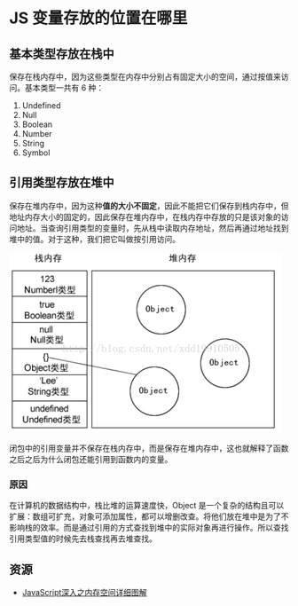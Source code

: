 # JS 变量存放的位置在哪里

## 基本类型存放在栈中

保存在栈内存中，因为这些类型在内存中分别占有固定大小的空间，通过按值来访问。基本类型一共有 6 种：

1. Undefined
2. Null
3. Boolean
4. Number
5. String
6. Symbol

## 引用类型存放在堆中

保存在堆内存中，因为这种**值的大小不固定**，因此不能把它们保存到栈内存中，但地址内存大小的固定的，因此保存在堆内存中，在栈内存中存放的只是该对象的访问地址。当查询引用类型的变量时，先从栈中读取内存地址，然后再通过地址找到堆中的值。对于这种，我们把它叫做按引用访问。

![refs](../assets/refs.png)

闭包中的引用变量并不保存在栈内存中，而是保存在堆内存中，这也就解释了函数之后之后为什么闭包还能引用到函数内的变量。

### 原因

在计算机的数据结构中，栈比堆的运算速度快，Object 是一个复杂的结构且可以扩展：数组可扩充，对象可添加属性，都可以增删改查。将他们放在堆中是为了不影响栈的效率。而是通过引用的方式查找到堆中的实际对象再进行操作。所以查找引用类型值的时候先去栈查找再去堆查找。

## 资源

- [JavaScript深入之内存空间详细图解](https://muyiy.cn/blog/1/1.3.html#%E5%8F%98%E9%87%8F%E7%9A%84%E5%AD%98%E6%94%BE)


